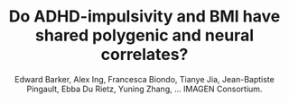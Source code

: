 ---
author: Edward Barker, Alex Ing, Francesca Biondo, Tianye Jia, Jean-Baptiste Pingault, Ebba Du Rietz, Yuning Zhang, ... IMAGEN Consortium.
title: Do ADHD-impulsivity and BMI have shared polygenic and neural correlates?
journal: MOLECULAR PSYCHIATRY
year: 2021
type: article
doi: 10.1038/s41380-019-0444-y
volume: 26
number: 3
pages: 1019-1028
---